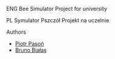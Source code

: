 ENG
Bee Simulator
Project for university

PL
Symulator Pszczół
Projekt na uczelnie

Authors
- [Piotr Pasoń](https://github.com/DeadFoolEEK)
- [Bruno Białas](https://github.com/Zehuwan)
